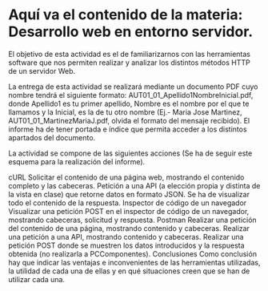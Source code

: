 <h1>Aquí va el contenido de la materia: Desarrollo web en entorno servidor.</h1>
<p>
El objetivo de esta actividad es el de familiarizarnos con las herramientas software que nos permiten realizar y analizar los distintos métodos HTTP de un servidor Web.

La entrega de esta actividad se realizará mediante un documento PDF cuyo nombre tendrá el siguiente formato: AUT01_01_Apellido1NombreInicial.pdf, donde Apellido1 es tu primer apellido, Nombre es el nombre por el que te llamamos y la Inicial, es la de tu otro nombre (Ej.- Maria Jose Martinez, AUT01_01_MartinezMariaJ.pdf, olvida el formato del mensaje recibido).
El informe ha de tener portada e índice que permita acceder a los distintos apartados del documento.

La actividad se compone de las siguientes acciones (Se ha de seguir este esquema para la realización del informe).

cURL
Solicitar el contenido de una página web, mostrando el contenido completo y las cabeceras.
Petición a una API (a elección propia y distinta de la vista en clase) que retorne datos en formato JSON. Se ha de visualizar todo el contenido de la respuesta.
Inspector de código de un navegador
Visualizar una petición POST en el inspector de código de un navegador, mostrando cabeceras, solicitud y respuesta.
Postman
Realizar una petición del contenido de una página, mostrando contenido y cabeceras.
Realizar una petición a una API, mostrando contenido y cabeceras.
Realizar una petición POST donde se muestren los datos introducidos y la respuesta obtenida (no realizarla a PCComponentes).
Conclusiones
Como conclusión hay que indicar las ventajas e inconvenientes de las herramientas utilizadas, la utilidad de cada una de ellas y en qué situaciones creen que se han de utilizar cada una.
</p>